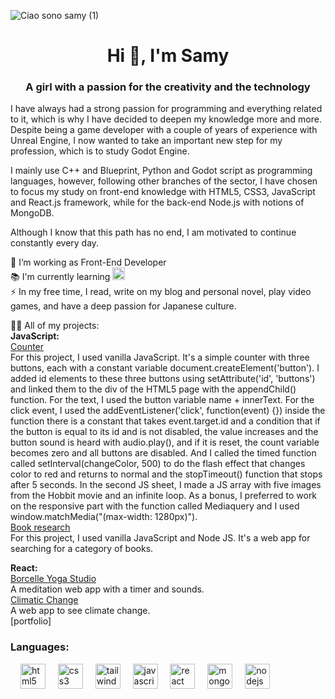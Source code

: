 ![Ciao sono samy (1)](https://github.com/SamantaMancini/SamantaMancini/assets/118011618/c351161d-c193-4544-9d93-a09bee6b73f8)


<h1 align="center">Hi 👋, I'm Samy</h1>
<h3 align="center">A girl with a passion for the creativity and the technology</h3>
<p> I have always had a strong passion for programming and everything related to it, which is why I have decided to deepen my knowledge more and more. Despite being a game developer with a couple of years of experience with Unreal Engine, I now wanted to take an important new step for my profession, which is to study Godot Engine.

I mainly use C++ and Blueprint, Python and Godot script as programming languages, however, following other branches of the sector, I have chosen to focus my study on front-end knowledge with HTML5, CSS3, JavaScript and React.js framework, while for the back-end Node.js with notions of MongoDB.

Although I know that this path has no end, I am motivated to continue constantly every day.

🔭 I’m working as Front-End Developer<br> 📚 I'm currently learning <a href="https://www.python.org" target="_blank" rel="noreferrer"> 
  <img src="https://cdn.jsdelivr.net/gh/devicons/devicon/icons/python/python-original.svg" height="20" alt="python logo"  /></a> <br> ⚡ In my free time, I read, write on my blog and personal novel, play video games, and have a deep passion for Japanese culture. </p>

👨‍💻 All of my projects: <br/>
<strong>JavaScript: <br/></strong>
[Counter](https://github.com/SamantaMancini/Counter)  <br/> For this project, I used vanilla JavaScript. It's a simple counter with three buttons, each with a constant variable document.createElement('button'). I added id elements to these three buttons using setAttribute('id', 'buttons') and linked them to the div of the HTML5 page with the appendChild() function. For the text, I used the button variable name + innerText. For the click event, I used the addEventListener('click', function(event) {}) inside the function there is a constant that takes event.target.id and a condition that if the button is equal to its id and is not disabled, the value increases and the button sound is heard with audio.play(), and if it is reset, the count variable becomes zero and all buttons are disabled. And I called the timed function called setInterval(changeColor, 500) to do the flash effect that changes color to red and returns to normal and the stopTimeout() function that stops after 5 seconds. In the second JS sheet, I made a JS array with five images from the Hobbit movie and an infinite loop. As a bonus, I preferred to work on the responsive part with the function called Mediaquery and I used window.matchMedia("(max-width: 1280px)"). <br/>
[Book research](https://github.com/SamantaMancini/S2I-JS-Advanced)<br/> For this project, I used vanilla JavaScript and Node JS. It's a web app for searching for a category of books. <br/>

<strong>React: <br/></strong>
[Borcelle Yoga Studio](https://github.com/SamantaMancini/S2-Impact-React-Project) <br/> A meditation web app with a timer and sounds. <br/>
[Climatic Change](https://github.com/SamantaMancini/S2impact-Final-Front-end-project) <br/> A web app to see climate change. <br />
[portfolio]



<h3 align="left">Languages:</h3>
<div align="left">
  <img width="12" />
  <img src="https://cdn.jsdelivr.net/gh/devicons/devicon/icons/html5/html5-original.svg" height="40" alt="html5 logo"  />
  <img width="12" />
  <img src="https://cdn.jsdelivr.net/gh/devicons/devicon/icons/css3/css3-original.svg" height="40" alt="css3 logo"  />
  <img width="12" />
  <img src="https://cdn.jsdelivr.net/gh/devicons/devicon/icons/tailwindcss/tailwindcss-original.svg" height="40" alt="tailwindcss logo"  />
  <img width="12" />
  <img src="https://cdn.jsdelivr.net/gh/devicons/devicon/icons/javascript/javascript-original.svg" height="40" alt="javascript logo"  /> 
  <img width="12" />
  <img src="https://cdn.jsdelivr.net/gh/devicons/devicon/icons/react/react-original.svg" height="40" alt="react logo"  />
  <img width="12" />
  <img src="https://cdn.jsdelivr.net/gh/devicons/devicon/icons/mongodb/mongodb-original.svg" height="40" alt="mongodb logo"  />
  <img width="12" />
  <img src="https://cdn.jsdelivr.net/gh/devicons/devicon/icons/nodejs/nodejs-original.svg" height="40" alt="nodejs logo"  />
</div>




